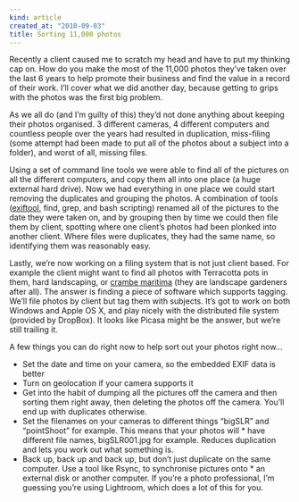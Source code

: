 ```yaml
---
kind: article
created_at: "2010-09-03"
title: Sorting 11,000 photos
---
```

Recently a client caused me to scratch my head and have to put my thinking cap on. How do you make the most of the 11,000 photos they’ve taken over the last 6 years to help promote their business and find the value in a record of their work. I’ll cover what we did another day, because getting to grips with the photos was the first big problem.

As we all do (and I’m guilty of this) they’d not done anything about keeping their photos organised. 3 different cameras, 4 different computers and countless people over the years had resulted in duplication, miss-filing (some attempt had been made to put all of the photos about a subject into a folder), and worst of all, missing files.

Using a set of command line tools we were able to find all of the pictures on all the different computers, and copy them all into one place (a huge external hard drive). Now we had everything in one place we could start removing the duplicates and grouping the photos. A combination of tools ([exiftool](http://www.sno.phy.queensu.ca/~phil/exiftool/), find, grep, and bash scripting) renamed all of the pictures to the date they were taken on, and by grouping then by time we could then file them by client, spotting where one client’s photos had been plonked into another client. Where files were duplicates, they had the same name, so identifying them was reasonably easy.

Lastly, we’re now working on a filing system that is not just client based. For example the client might want to find all photos with Terracotta pots in them, hard landscaping, or [crambe maritima](http://en.wikipedia.org/wiki/Crambe_maritima) (they are landscape gardeners after all). The answer is finding a piece of software which supports tagging. We’ll file photos by client but tag them with subjects. It’s got to work on both Windows and Apple OS X, and play nicely with the distributed file system (provided by DropBox). It looks like Picasa might be the answer, but we’re still trailing it.

A few things you can do right now to help sort out your photos right now…

* Set the date and time on your camera, so the embedded EXIF data is better
* Turn on geolocation if your camera supports it
* Get into the habit of dumping all the pictures off the camera and then sorting them right away, then deleting the photos off the camera. You’ll end up with duplicates otherwise. 
* Set the filenames on your cameras to different things “bigSLR” and “pointShoot” for example. This means that your photos will * have different file names, bigSLR001.jpg for example. Reduces duplication and lets you work out what something is.
* Back up, back up and back up, but don’t just duplicate on the same computer. Use a tool like Rsync, to synchronise pictures onto * an external disk or another computer.
If you’re a photo professional, I’m guessing you’re using Lightroom, which does a lot of this for you.
